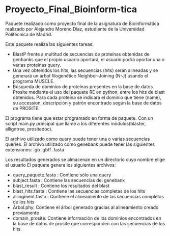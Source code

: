 # Proyecto_Final_Bioinform-tica
Paquete realizado como proyecto final de la asignatura de Bioinformática realizado por Alejandro Moreno Díaz, estudiante de la Universidad Politécnica de Madrid.

Este paquete realiza las siguientes tareas:
- BlastP frente a multitud de secuencias de proteínas obtenidas de genbanks que el
propio usuario aportará, el usuario podrá aportar una o varias proteínas query.
- Una vez obtenidos los hits, las secuencias (hits) serán alineadas y se generará un
árbol filogenético Neighbor-Joining (N-J) usando el programa MUSCLE.
- Búsqueda de dominios de proteínas presentes en la base de datos Prosite mediante
el uso del paquete RE en python, entre los hits de blast obtenidos. Para cada
proteína se indicará el dominio que tiene (name), su accession, descripción y patrón
encontrado según la base de datos de PROSITE.

El programa tiene que estar programado en forma de paquete. Con un script main.py
principal que llame a los diferentes módulos(blaster, alligntree, prositedoc).

El archivo utilizado como query puede tener una o varias secuencias queries.
El archivo utilizado como genebank puede tener las siguientes extensiones: .gb .gbff .fasta

Los resultados generados se almacenan en un directorio cuyo nombre elige el usuario
El paquete genera los siguientes archivos:
  - query_paquete.fasta  : Contiene sólo una query
  - subject.fasta : Contiene las secuencias del genebank
  - blast_result : Contiene los resultados del blast
  - blast_hits.fasta : Contiene las secuencias completas de los hits
  - allingment.fasta : Contiene el alineamiento de las secuencias completas de los hits
  - Árbol.phy: Contiene el árbol generado gracias al alineamiento creado previamente
  - domain_prosite: Contiene información de los dominios encontrados en la base de datos de prosite que corresponden con las secuencias de      los hits.
